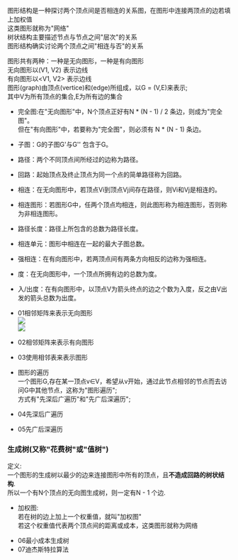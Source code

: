 图形结构是一种探讨两个顶点间是否相连的关系图，在图形中连接两顶点的边若填上加权值  
这类图形就称为"网络"  
树状结构主要描述节点与节点之间"层次"的关系  
图形结构确实讨论两个顶点之间"相连与否"的关系  

图形共有两种：一种是无向图形，一种是有向图形  
无向图形以(V1, V2) 表示边线  
有向图形以<V1, V2> 表示边线  
图形(graph)由顶点(vertice)和(edge)所组成，以G = (V,E)来表示;  
其中V为所有顶点的集合,E为所有边的集合  

- 完全图:在"无向图形"中，N个顶点正好有N * (N - 1) / 2 条边，则成为"完全图"。  
    但在"有向图形"中，若要称为"完全图"，则必须有 N * (N - 1) 条边。  
- 子图：G的子图G'与G'' 包含于G。  
- 路径：两个不同顶点间所经过的边称为路径。  
- 回路：起始顶点及终止顶点为同一个点的简单路径称为回路。  
- 相连：在无向图形中，若顶点Vi到顶点Vj间存在路径，则Vi和Vj是相连的。  
- 相连图形：若图形G中，任两个顶点均相连，则此图形称为相连图形，否则称为非相连图形。  
- 路径长度：路径上所包含的总数为路径长度。  
- 相连单元：图形中相连在一起的最大子图总数。  
- 强相连：在有向图形中，若两顶点间有两条方向相反的边称为强相连。  
- 度：在无向图形中，一个顶点所拥有边的总数为度。  
- 入/出度：在有向图形中，以顶点V为箭头终点的边之个数为入度，反之由V出发的箭头总数为出度。  

- 01相邻矩阵来表示无向图形  
![](http://owidk761k.bkt.clouddn.com/simple_map.png)  
![](http://owidk761k.bkt.clouddn.com/simple_map.png)  
- 02相邻矩阵来表示有向图形  
- 03使用相邻表来表示图形  

* 图形的遍历  
    一个图形G,存在某一顶点v∈V，希望从v开始，通过此节点相邻的节点而去访问G中其他节点，这称为"图形遍历";  
    方式有"先深后广遍历"和"先广后深遍历";  
- 04先深后广遍历  
    
- 05先广后深遍历  
### 生成树(又称"花费树"或"值树")  
   定义:  
   一个图形的生成树以最少的边来连接图形中所有的顶点，且**不造成回路的树状结构**.  
   所以一个有N个顶点的无向图生成树，则一定有N - 1 个边.  
* 加权图:  
    若在树的边上加上一个权重值，就叫"加权图"  
    若这个权重值代表两个顶点间的距离或成本，这类图形就称为网络  
- 06最小成本生成树  
- 07迪杰斯特拉算法  